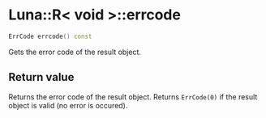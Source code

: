 # Luna::R< void >::errcode

```c++
ErrCode errcode() const
```

Gets the error code of the result object. 



## Return value
Returns the error code of the result object. Returns `ErrCode(0)` if the result object is valid (no error is occured). 

